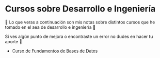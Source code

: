 # Cursos sobre Desarrollo e Ingeniería

🚀 Lo que veras a continuación son mis notas sobre distintos cursos que he tomado en el aea de desarrollo e ingeniería 💚

Si ves algún punto de mejora o encontraste un error no dudes en hacer tu aporte 💚

- [Curso de Fundamentos de Bases de Datos](./basesDeDatos.md)
